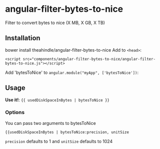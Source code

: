# angular-filter-bytes-to-nice
Filter to convert bytes to nice (X MB, X GB, X TB)


## Installation
bower install theahindle/angular-filter-bytes-to-nice
Add to `<head>`:
```
<script src="components/angular-filter-bytes-to-nice/angular-filter-bytes-to-nice.js"></script>
```

Add 'bytesToNice' to `angular.module("myApp", ['bytesToNice'])`:

## Usage

**Use it!**: `{{ usedDiskSpaceInBytes | bytesToNice }}`


### Options
You can pass two arguments to bytesToNice
```
{{usedDiskSpaceInBytes | bytesToNice:precision, unitSize
```
`precision` defaults to 1 and `unitSize` defaults to 1024
